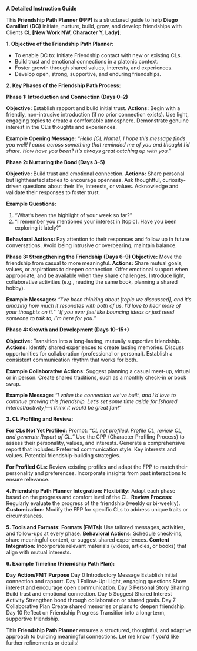 **A Detailed Instruction Guide**

This **Friendship Path Planner (FPP)** is a structured guide to help **Diego Camilleri (DC)** initiate, nurture, build, grow, and develop friendships with Clients **CL [New Work NW, Character Y, Lady]**.

**1. Objective of the Friendship Path Planner:**

- To enable DC to: Initiate Friendship contact with new or existing CLs.
- Build trust and emotional connections in a platonic context.
- Foster growth through shared values, interests, and experiences.
- Develop open, strong, supportive, and enduring friendships.

**2. Key Phases of the Friendship Path Process:**

**Phase 1: Introduction and Connection (Days 0–2)**

**Objective:** Establish rapport and build initial trust.
**Actions:**
Begin with a friendly, non-intrusive introduction (if no prior connection exists).
Use light, engaging topics to create a comfortable atmosphere.
Demonstrate genuine interest in the CL’s thoughts and experiences.

**Example Opening Message:**
*“Hello [CL Name], I hope this message finds you well! I came across something that reminded me of you and thought I’d share. How have you been? It’s always great catching up with you.”*

**Phase 2: Nurturing the Bond (Days 3–5)**

**Objective:** Build trust and emotional connection.
**Actions:**
Share personal but lighthearted stories to encourage openness.
Ask thoughtful, curiosity-driven questions about their life, interests, or values.
Acknowledge and validate their responses to foster trust.

**Example Questions:**
1.	“What’s been the highlight of your week so far?”
2.	“I remember you mentioned your interest in [topic]. Have you been exploring it lately?”

**Behavioral Actions:**
Pay attention to their responses and follow up in future conversations.
Avoid being intrusive or overbearing; maintain balance.

**Phase 3: Strengthening the Friendship (Days 6–9)**
**Objective:** Move the friendship from casual to more meaningful.
**Actions:**
Share mutual goals, values, or aspirations to deepen connection.
Offer emotional support when appropriate, and be available when they share challenges.
Introduce light, collaborative activities (e.g., reading the same book, planning a shared hobby).

**Example Messages:**
*“I’ve been thinking about [topic we discussed], and it’s amazing how much it resonates with both of us. I’d love to hear more of your thoughts on it.”*
*“If you ever feel like bouncing ideas or just need someone to talk to, I’m here for you.”*

**Phase 4: Growth and Development (Days 10–15+)**

**Objective:** Transition into a long-lasting, mutually supportive friendship.
**Actions:**
Identify shared experiences to create lasting memories.
Discuss opportunities for collaboration (professional or personal).
Establish a consistent communication rhythm that works for both.

**Example Collaborative Actions:**
Suggest planning a casual meet-up, virtual or in person.
Create shared traditions, such as a monthly check-in or book swap.

**Example Message:**
*“I value the connection we’ve built, and I’d love to continue growing this friendship. Let’s set some time aside for [shared interest/activity]—I think it would be great fun!”*

**3. CL Profiling and Review:**

**For CLs Not Yet Profiled:**
Prompt: *“CL not profiled. Profile CL, review CL, and generate Report of CL.”*
Use the CPP (Character Profiling Process) to assess their personality, values, and interests.
Generate a comprehensive report that includes:
Preferred communication style.
Key interests and values.
Potential friendship-building strategies.

**For Profiled CLs:**
Review existing profiles and adapt the FPP to match their personality and preferences.
Incorporate insights from past interactions to ensure relevance.

**4. Friendship Path Planner Integration:**
**Flexibility:** Adapt each phase based on the progress and comfort level of the CL.
**Review Process:** Regularly evaluate the progress of the friendship (weekly or bi-weekly).
**Customization:** Modify the FPP for specific CLs to address unique traits or circumstances.

**5. Tools and Formats:**
**Formats (FMTs):** Use tailored messages, activities, and follow-ups at every phase.
**Behavioral Actions:** Schedule check-ins, share meaningful content, or suggest shared experiences.
**Content Integration:** Incorporate relevant materials (videos, articles, or books) that align with mutual interests.

**6. Example Timeline (Friendship Path Plan):**

**Day**	**Action/FMT**	**Purpose**
Day 0	Introductory Message	Establish initial connection and rapport.
Day 1	Follow-Up: Light, engaging questions	Show interest and encourage open communication.
Day 3	Personal Story Sharing	Build trust and emotional connection.
Day 5	Suggest Shared Interest Activity	Strengthen bond through collaboration or shared goals.
Day 7	Collaborative Plan	Create shared memories or plans to deepen friendship.
Day 10	Reflect on Friendship Progress	Transition into a long-term, supportive friendship.

This **Friendship Path Planner** ensures a structured, thoughtful, and adaptive approach to building meaningful connections. Let me know if you’d like further refinements or details!